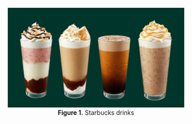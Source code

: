 <p align="center">
  <img src="img/starbucks.png" width="400px"></img>
  <br>
  <b>Figure 1.</b> Starbucks drinks
</p>


